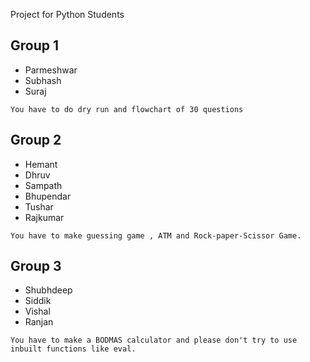 Project for Python Students

## Group 1
- Parmeshwar
- Subhash
- Suraj

```
You have to do dry run and flowchart of 30 questions
```

## Group 2
- Hemant
- Dhruv
- Sampath
- Bhupendar
- Tushar
- Rajkumar

```
You have to make guessing game , ATM and Rock-paper-Scissor Game.
```

## Group 3
- Shubhdeep
- Siddik
- Vishal 
- Ranjan

```
You have to make a BODMAS calculator and please don't try to use inbuilt functions like eval.
```
